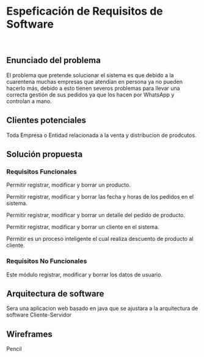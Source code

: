 
<h1> Espeficación de Requisitos de Software </h1>
<br>
<h2> Enunciado del problema</h2>
<p>El problema  que pretende solucionar el sistema es que debido a la cuarentena muchas empresas que atendían en persona ya no pueden hacerlo más, debido a esto tienen severos problemas para llevar una correcta gestión de sus pedidos ya que los hacen por WhatsApp y controlan a mano.
</p>


<h2> Clientes potenciales</h2>
<p> Toda Empresa o Entidad relacionada a la venta y distribucion de prodcutos.</p>
<h2> Solución propuesta</h2>

 <h3> Requisitos Funcionales</h3>
 <p>
Permitir registrar, modificar y borrar un producto.
 
Permitir registrar, modificar y borrar las fecha y horas de los pedidos en el sistema.

Permitir registrar, modificar y borrar un detalle del pedido de producto.

Permitir registrar, modificar y borrar un cliente en el sistema.

Permitir es un proceso inteligente el cual realiza descuento de producto al cliente. </p>
 <h3>Requisitos No Funcionales </h3> <p>
Este módulo registrar, modificar y borrar los datos de usuario.

</p>
<h2> Arquitectura de software</h2>
<p>Sera una aplicacion web basado en java que se ajustara a la arquitectura de software Cliente-Servidor</p>
<h2> Wireframes</h2>
<p>Pencil</p>
